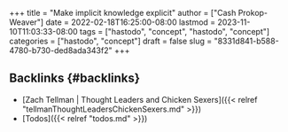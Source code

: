+++
title = "Make implicit knowledge explicit"
author = ["Cash Prokop-Weaver"]
date = 2022-02-18T16:25:00-08:00
lastmod = 2023-11-10T11:03:33-08:00
tags = ["hastodo", "concept", "hastodo", "concept"]
categories = ["hastodo", "concept"]
draft = false
slug = "8331d841-b588-4780-b730-ded8ada343f2"
+++

## Backlinks {#backlinks}

-   [Zach Tellman | Thought Leaders and Chicken Sexers]({{< relref "tellmanThoughtLeadersChickenSexers.md" >}})
-   [Todos]({{< relref "todos.md" >}})
